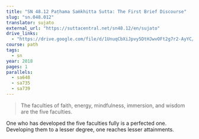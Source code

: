 ```yaml
---
title: "SN 48.12 Paṭhama Saṁkhitta Sutta: The First Brief Discourse"
slug: "sn.048.012"
translator: sujato
external_url: "https://suttacentral.net/sn48.12/en/sujato"
drive_links: 
  - "https://drive.google.com/file/d/1UnuqCbXiJpvy5DtHJwvOFt2g7r2-AyYC/view?usp=drivesdk"
course: path
tags:
  - sn
year: 2018
pages: 1
parallels:
  - sa648
  - sa735
  - sa739
---
```


> The faculties of faith, energy, mindfulness, immersion, and wisdom are the five faculties.

One who has developed the five faculties fully is a perfected one. Developing them to a lesser degree, one reaches lesser attainments.


